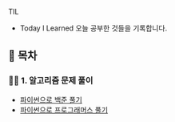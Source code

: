TIL

- Today I Learned 오늘 공부한 것들을 기록합니다.

## 🌈 목차

### ✍🏻 1. 알고리즘 문제 풀이

- [파이썬으로 백준 풀기](https://github.com/jongwanra/TIL/tree/main/python_baekjoon)
- [파이썬으로 프로그래머스 풀기](https://github.com/jongwanra/TIL/tree/main/python_programmers)
